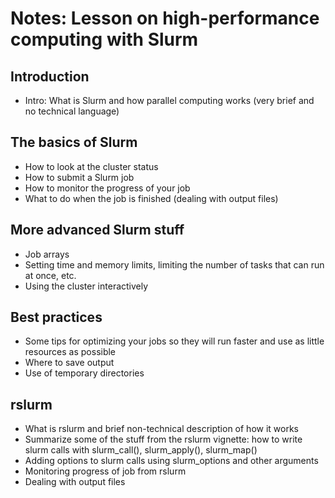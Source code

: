 # Notes: Lesson on high-performance computing with Slurm

## Introduction

- Intro: What is Slurm and how parallel computing works (very brief and no technical language)

## The basics of Slurm

- How to look at the cluster status
- How to submit a Slurm job
- How to monitor the progress of your job
- What to do when the job is finished (dealing with output files)

## More advanced Slurm stuff

- Job arrays
- Setting time and memory limits, limiting the number of tasks that can run at once, etc.
- Using the cluster interactively

## Best practices

- Some tips for optimizing your jobs so they will run faster and use as little resources as possible
- Where to save output
- Use of temporary directories

## rslurm

- What is rslurm and brief non-technical description of how it works
- Summarize some of the stuff from the rslurm vignette: how to write slurm calls with slurm_call(), slurm_apply(), slurm_map()
- Adding options to slurm calls using slurm_options and other arguments
- Monitoring progress of job from rslurm
- Dealing with output files


